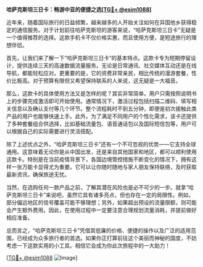 **哈萨克斯坦三日卡：畅游中亚的便捷之选[[TG💪+ @esim1088](https://t.me/s/esim1088)]**

近年来，随着国际旅行的日益频繁，越来越多的人开始关注如何在异国他乡获得稳定的通信服务。对于计划前往哈萨克斯坦的游客来说，“哈萨克斯坦三日卡”无疑是一个值得推荐的选择。这款手机卡不仅价格实惠，而且使用方便，是短途旅行的理想伴侣。

首先，让我们来了解一下“哈萨克斯坦三日卡”的基本特点。这款卡专为短期停留设计，提供连续三天的高速数据流量服务。无论是日常通讯、社交媒体互动还是在线导航，都能轻松应对。更重要的是，它的资费非常亲民，相比传统的漫游套餐，性价比极高。对于预算有限但又希望保持联系的人来说，这无疑是一大福音。

那么，这款卡的具体使用方法又是怎样的呢？其实非常简单。用户只需按照说明书上的步骤完成激活即可开始使用。通常情况下，激活过程包括扫描二维码、填写相关信息以及确认支付等几个环节。整个流程耗时不到五分钟，即便是初次接触此类产品的用户也能够快速上手。此外，为了满足不同用户的个性化需求，该卡还提供了多种套餐组合供选择，比如基础流量包、语音通话包以及国际短信包等，用户可以根据自己的实际需要进行灵活搭配。

除了上述优点之外，“哈萨克斯坦三日卡”还有一个不可忽视的优势——它支持全球通用。这意味着无论你是从中国出发，还是来自其他国家和地区，都可以顺利使用这款卡。特别是在当前疫情背景下，各国边境管控措施不断变化的情况下，拥有这样一张万能卡显得尤为重要。它可以让你随时随地与家人朋友保持联络，及时获取最新资讯，确保旅途无忧。

当然，在选购任何一款产品之前，了解其潜在风险也是必不可少的一步。就拿“哈萨克斯坦三日卡”来说吧，虽然它具有诸多亮点，但也存在一定的局限性。例如，部分偏远地区的信号覆盖可能不够理想；另外，如果超出预设的流量限额，则可能会产生额外费用。因此，在使用过程中一定要注意合理规划流量消耗，并提前做好相应准备。

总而言之，“哈萨克斯坦三日卡”凭借其低廉的价格、便捷的操作以及广泛的适用范围，已经成为众多旅行者的首选。如果你正打算前往这个美丽而神秘的国度，不妨考虑一下这款实用的小工具。相信它会成为你此次旅程中的一大助力！

[[TG💪+ @esim1088](https://t.me/s/esim1088) ![Image](https://i.postimg.cc/4NQfJmqS/Snipaste-2025-05-13-00-14-12.png)]